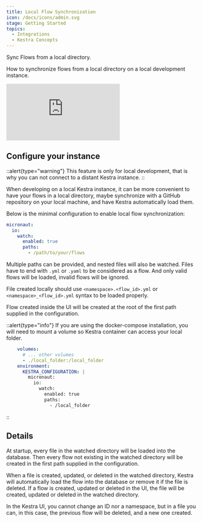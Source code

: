 ```yaml
---
title: Local Flow Synchronization
icon: /docs/icons/admin.svg
stage: Getting Started
topics:
  - Integrations
  - Kestra Concepts
---
```


Sync Flows from a local directory.

How to synchronize flows from a local directory on a local development instance.

<div class="video-container">
  <iframe  src="https://www.youtube.com/embed/C_aLyXBysN8?si=mIWitG5TMJFRyknB" title="YouTube video player" frameborder="0" allow="accelerometer; autoplay; clipboard-write; encrypted-media; gyroscope; picture-in-picture; web-share" referrerpolicy="strict-origin-when-cross-origin" allowfullscreen></iframe>
</div>

## Configure your instance

::alert{type="warning"}
This feature is only for local development, that is why you can not connect to a distant Kestra instance.
::

When developing on a local Kestra instance, it can be more convenient to have your flows in a local directory, maybe synchronize with a GitHub repository on your local machine, and have Kestra automatically load them.

Below is the minimal configuration to enable local flow synchronization:

```yaml
micronaut:
  io:
    watch:
      enabled: true
      paths:
        - /path/to/your/flows
```

Multiple paths can be provided, and nested files will also be watched.
Files have to end with `.yml` or `.yaml` to be considered as a flow. And only valid flows will be loaded, invalid flows will be ignored.

File created locally should use `<namespace>.<flow_id>.yml` or `<namespace>_<flow_id>.yml` syntax to be loaded properly.

Flow created inside the UI will be created at the root of the first path supplied in the configuration.


::alert{type="info"}
If you are using the docker-compose installation, you will need to mount a volume so Kestra container can access your local folder.

```yaml
    volumes:
      # ... other volumes
      - ./local_folder:/local_folder
    environment:
      KESTRA_CONFIGURATION: |
        micronaut:
          io:
            watch:
              enabled: true
              paths:
                - /local_folder
```
::

## Details

At startup, every file in the watched directory will be loaded into the database. Then every flow not existing in the watched directory will be created in the first path supplied in the configuration.

When a file is created, updated, or deleted in the watched directory, Kestra will automatically load the flow into the database or remove it if the file is deleted.
If a flow is created, updated or deleted in the UI, the file will be created, updated or deleted in the watched directory.

In the Kestra UI, you cannot change an ID nor a namespace, but in a file you can, in this case, the previous flow will be deleted, and a new one created.
